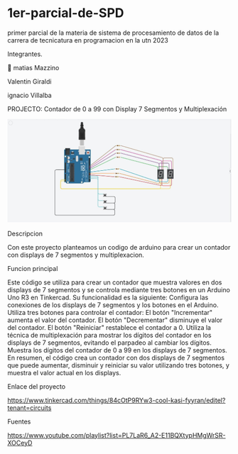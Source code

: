 # 1er-parcial-de-SPD
primer parcial de la materia de sistema de procesamiento de datos de la carrera de tecnicatura en programacion en la utn 2023


Integrantes.




:angel: matias Mazzino

Valentin Giraldi

ignacio Villalba


PROJECTO: Contador de 0 a 99 con Display 7 Segmentos y Multiplexación


![](https://github.com/MatiasMazzino2001/1er-parcial-de-SPD/blob/main/primer%20parcial%20spd%202.jpeg)


Descripcion


Con este proyecto planteamos un codigo de arduino para crear un contador con displays de 7 segmentos y multiplexacion.


Funcion principal


Este código se utiliza para crear un contador que muestra valores en dos displays de 7 segmentos y se controla mediante tres botones en un Arduino Uno R3 en Tinkercad. Su funcionalidad es la siguiente:
Configura las conexiones de los displays de 7 segmentos y los botones en el Arduino.
Utiliza tres botones para controlar el contador:
El botón "Incrementar" aumenta el valor del contador.
El botón "Decrementar" disminuye el valor del contador.
El botón "Reiniciar" restablece el contador a 0.
Utiliza la técnica de multiplexación para mostrar los dígitos del contador en los displays de 7 segmentos, evitando el parpadeo al cambiar los dígitos.
Muestra los dígitos del contador de 0 a 99 en los displays de 7 segmentos.
En resumen, el código crea un contador con dos displays de 7 segmentos que puede aumentar, disminuir y reiniciar su valor utilizando tres botones, y muestra el valor actual en los displays.

Enlace del proyecto


https://www.tinkercad.com/things/84cOtP9RYw3-cool-kasi-fyyran/editel?tenant=circuits


Fuentes


https://www.youtube.com/playlist?list=PL7LaR6_A2-E11BQXtypHMgWrSR-XOCeyD



